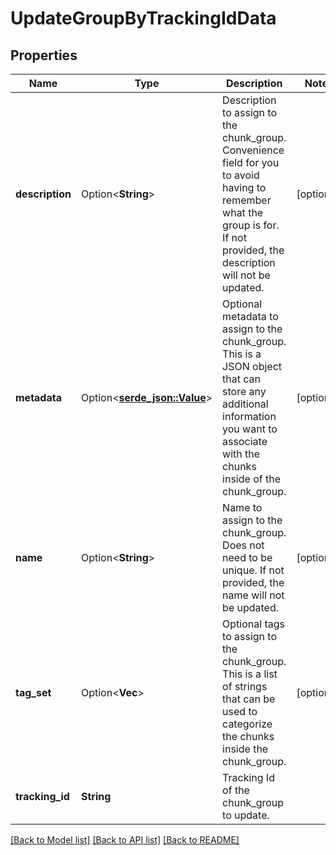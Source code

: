 # UpdateGroupByTrackingIdData

## Properties

Name | Type | Description | Notes
------------ | ------------- | ------------- | -------------
**description** | Option<**String**> | Description to assign to the chunk_group. Convenience field for you to avoid having to remember what the group is for. If not provided, the description will not be updated. | [optional]
**metadata** | Option<[**serde_json::Value**](.md)> | Optional metadata to assign to the chunk_group. This is a JSON object that can store any additional information you want to associate with the chunks inside of the chunk_group. | [optional]
**name** | Option<**String**> | Name to assign to the chunk_group. Does not need to be unique. If not provided, the name will not be updated. | [optional]
**tag_set** | Option<**Vec<String>**> | Optional tags to assign to the chunk_group. This is a list of strings that can be used to categorize the chunks inside the chunk_group. | [optional]
**tracking_id** | **String** | Tracking Id of the chunk_group to update. | 

[[Back to Model list]](../README.md#documentation-for-models) [[Back to API list]](../README.md#documentation-for-api-endpoints) [[Back to README]](../README.md)


